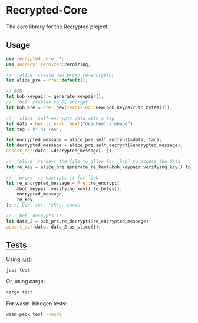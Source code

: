 # Recrypted-Core

The core library for the Recrypted project.

## Usage

```rust
use recrypted_core::*;
use secrecy::zeroize::Zeroizing;

//  `alice` create new proxy re-encryptor
let alice_pre = Pre::default();

// BOB
let bob_keypair = generate_keypair();
//  `bob` creates to DE-encrypt
let bob_pre = Pre::new(Zeroizing::new(bob_keypair.to_bytes()));

//  `alice` self-encrypts data with a tag
let data = hex_literal::hex!("deadbeefcafebabe");
let tag = b"The TAG";

let encrypted_message = alice_pre.self_encrypt(&data, tag);
let decrypted_message = alice_pre.self_decrypt(&encrypted_message);
assert_eq!(data, &decrypted_message[..]);

//  `alice` re-keys the file to allow for `bob` to access the data
let re_key = alice_pre.generate_re_key(&bob_keypair.verifying_key().to_bytes(), tag);

//  `proxy` re-encrypts it for `bob`
let re_encrypted_message = Pre::re_encrypt(
    &bob_keypair.verifying_key().to_bytes(),
    encrypted_message,
    re_key,
); // bob, res, reKey, curve

//  `bob` decrypts it
let data_2 = bob_pre.re_decrypt(&re_encrypted_message);
assert_eq!(data, data_2.as_slice());
```

## [Tests](https://doc.rust-lang.org/cargo/commands/cargo-test.html)

Using [just](https://just.systems/):

```bash
just test
```

Or, using cargo:

```bash
cargo test
```

For wasm-bindgen tests:

```bash
wasm-pack test --node
```

